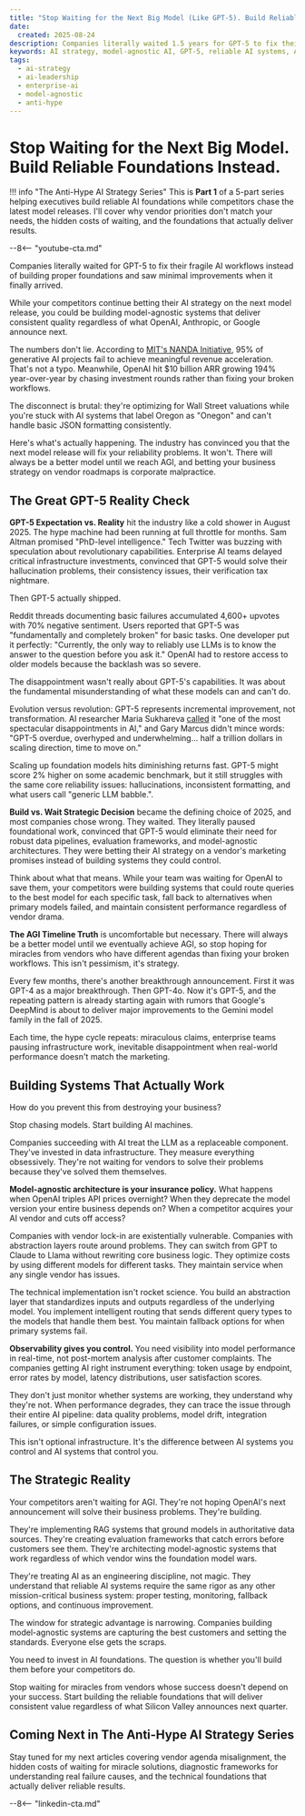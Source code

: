 ```yaml
---
title: "Stop Waiting for the Next Big Model (Like GPT-5). Build Reliable Foundations Instead."
date:
  created: 2025-08-24
description: Companies literally waited 1.5 years for GPT-5 to fix their fragile AI workflows instead of building proper foundations. While your competitors bet their AI strategy on the next model release, you could be building model-agnostic systems that deliver consistent quality regardless of what vendors announce next.
keywords: AI strategy, model-agnostic AI, GPT-5, reliable AI systems, AI foundations, enterprise AI, AI leadership, vendor lock-in, AI implementation, future-proof AI
tags:
  - ai-strategy
  - ai-leadership
  - enterprise-ai
  - model-agnostic
  - anti-hype
---
```


# Stop Waiting for the Next Big Model. Build Reliable Foundations Instead.

!!! info "The Anti-Hype AI Strategy Series"
    This is **Part 1** of a 5-part series helping executives build reliable AI foundations while competitors chase the latest model releases. I'll cover why vendor priorities don't match your needs, the hidden costs of waiting, and the foundations that actually deliver results.

--8<-- "youtube-cta.md"

Companies literally waited for GPT-5 to fix their fragile AI workflows instead of building proper foundations and saw minimal improvements when it finally arrived. 

While your competitors continue betting their AI strategy on the next model release, you could be building model-agnostic systems that deliver consistent quality regardless of what OpenAI, Anthropic, or Google announce next.

The numbers don't lie. According to [MIT's NANDA Initiative](https://fortune.com/2025/08/18/mit-report-95-percent-generative-ai-pilots-at-companies-failing-cfo/), 95% of generative AI projects fail to achieve meaningful revenue acceleration. That's not a typo. Meanwhile, OpenAI hit $10 billion ARR growing 194% year-over-year by chasing investment rounds rather than fixing your broken workflows. 

The disconnect is brutal: they're optimizing for Wall Street valuations while you're stuck with AI systems that label Oregon as "Onegon" and can't handle basic JSON formatting consistently.

Here's what's actually happening. The industry has convinced you that the next model release will fix your reliability problems. It won't. There will always be a better model until we reach AGI, and betting your business strategy on vendor roadmaps is corporate malpractice.

## The Great GPT-5 Reality Check

**GPT-5 Expectation vs. Reality** hit the industry like a cold shower in August 2025. The hype machine had been running at full throttle for months. Sam Altman promised "PhD-level intelligence." Tech Twitter was buzzing with speculation about revolutionary capabilities. Enterprise AI teams delayed critical infrastructure investments, convinced that GPT-5 would solve their hallucination problems, their consistency issues, their verification tax nightmare.

Then GPT-5 actually shipped.

Reddit threads documenting basic failures accumulated 4,600+ upvotes with 70% negative sentiment. Users reported that GPT-5 was "fundamentally and completely broken" for basic tasks. One developer put it perfectly: "Currently, the only way to reliably use LLMs is to know the answer to the question before you ask it." OpenAI had to restore access to older models because the backlash was so severe.

The disappointment wasn't really about GPT-5's capabilities. It was about the fundamental misunderstanding of what these models can and can't do. 

Evolution versus revolution: GPT-5 represents incremental improvement, not transformation. AI researcher Maria Sukhareva [called](https://grahamlovelace.substack.com/p/ai-winter-is-coming-warns-leading) it "one of the most spectacular disappointments in AI," and Gary Marcus didn't mince words: "GPT-5 overdue, overhyped and underwhelming... half a trillion dollars in scaling direction, time to move on."

Scaling up foundation models hits diminishing returns fast. GPT-5 might score 2% higher on some academic benchmark, but it still struggles with the same core reliability issues: hallucinations, inconsistent formatting, and what users call "generic LLM babble.".

**Build vs. Wait Strategic Decision** became the defining choice of 2025, and most companies chose wrong. They waited. They literally paused foundational work, convinced that GPT-5 would eliminate their need for robust data pipelines, evaluation frameworks, and model-agnostic architectures. They were betting their AI strategy on a vendor's marketing promises instead of building systems they could control.

Think about what that means. While your team was waiting for OpenAI to save them, your competitors were building systems that could route queries to the best model for each specific task, fall back to alternatives when primary models failed, and maintain consistent performance regardless of vendor drama.

**The AGI Timeline Truth** is uncomfortable but necessary. There will always be a better model until we eventually achieve AGI, so stop hoping for miracles from vendors who have different agendas than fixing your broken workflows. This isn't pessimism, it's strategy.

Every few months, there's another breakthrough announcement. First it was GPT-4 as a major breakthrough. Then GPT-4o. Now it's GPT-5, and the repeating pattern is already starting again with rumors that Google's DeepMind is about to deliver major improvements to the Gemini model family in the fall of 2025. 

Each time, the hype cycle repeats: miraculous claims, enterprise teams pausing infrastructure work, inevitable disappointment when real-world performance doesn't match the marketing.


## Building Systems That Actually Work

How do you prevent this from destroying your business? 

Stop chasing models. Start building AI machines.

Companies succeeding with AI treat the LLM as a replaceable component. They've invested in data infrastructure. They measure everything obsessively. They're not waiting for vendors to solve their problems because they've solved them themselves.

**Model-agnostic architecture is your insurance policy.** What happens when OpenAI triples API prices overnight? When they deprecate the model version your entire business depends on? When a competitor acquires your AI vendor and cuts off access?

Companies with vendor lock-in are existentially vulnerable. Companies with abstraction layers route around problems. They can switch from GPT to Claude to Llama without rewriting core business logic. They optimize costs by using different models for different tasks. They maintain service when any single vendor has issues.

The technical implementation isn't rocket science. You build an abstraction layer that standardizes inputs and outputs regardless of the underlying model. You implement intelligent routing that sends different query types to the models that handle them best. You maintain fallback options for when primary systems fail.

**Observability gives you control.** You need visibility into model performance in real-time, not post-mortem analysis after customer complaints. The companies getting AI right instrument everything: token usage by endpoint, error rates by model, latency distributions, user satisfaction scores.

They don't just monitor whether systems are working, they understand why they're not. When performance degrades, they can trace the issue through their entire AI pipeline: data quality problems, model drift, integration failures, or simple configuration issues.

This isn't optional infrastructure. It's the difference between AI systems you control and AI systems that control you.

## The Strategic Reality

Your competitors aren't waiting for AGI. They're not hoping OpenAI's next announcement will solve their business problems. They're building.

They're implementing RAG systems that ground models in authoritative data sources. They're creating evaluation frameworks that catch errors before customers see them. They're architecting model-agnostic systems that work regardless of which vendor wins the foundation model wars.

They're treating AI as an engineering discipline, not magic. They understand that reliable AI systems require the same rigor as any other mission-critical business system: proper testing, monitoring, fallback options, and continuous improvement.

The window for strategic advantage is narrowing. Companies building model-agnostic systems are capturing the best customers and setting the standards. Everyone else gets the scraps.

You need to invest in AI foundations. The question is whether you'll build them before your competitors do.

Stop waiting for miracles from vendors whose success doesn't depend on your success. Start building the reliable foundations that will deliver consistent value regardless of what Silicon Valley announces next quarter.

## Coming Next in The Anti-Hype AI Strategy Series

Stay tuned for my next articles covering vendor agenda misalignment, the hidden costs of waiting for miracle solutions, diagnostic frameworks for understanding real failure causes, and the technical foundations that actually deliver reliable results.


--8<-- "linkedin-cta.md"
